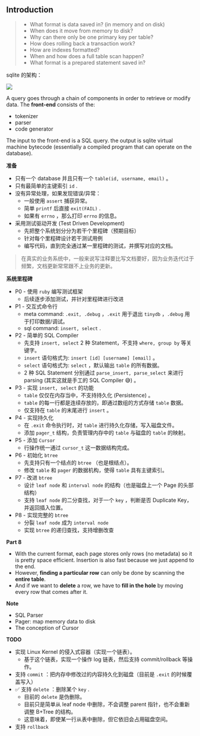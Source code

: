## Introduction

> - What format is data saved in? (in memory and on disk)
> - When does it move from memory to disk?
> - Why can there only be one primary key per table?
> - How does rolling back a transaction work?
> - How are indexes formatted?
> - When and how does a full table scan happen?
> - What format is a prepared statement saved in?

 sqlite 的架构：

<img src="https://cstack.github.io/db_tutorial/assets/images/arch1.gif" />

A query goes through a chain of components in order to retrieve or modify data. The **front-end** consists of the:

- tokenizer
- parser
- code generator

The input to the front-end is a SQL query. the output is sqlite virtual machine bytecode (essentially a compiled program that can operate on the database).



**准备**

- 只有一个 database 并且只有一个 `table(id, username, email)` 。
- 只有最简单的主键索引 `id` .
- 没有异常处理，如果发现错误/异常：
  - 一般使用 `assert` 捕获异常。
  - 简单 `printf` 后直接 `exit(FAIL)` .
  - 如果有 `errno` ，那么打印 `errno` 的信息。
- 采用测试驱动开发 (Test Driven Development)
  - 先把整个系统划分分为若干个里程碑（预期目标）
  - 针对每个里程碑设计若干测试用例
  - 编写代码，直到完全通过某一里程碑的测试，并撰写对应的文档。

> 在真实的业务系统中，一般来说写注释要比写文档要好，因为业务迭代过于频繁，文档更新常常跟不上业务的更新。



**系统里程碑**

- P0 - 使用 `ruby` 编写测试框架
  - 后续逐步添加测试，并针对里程碑进行改进
- P1 - 交互式命令行
  - meta command: `.exit, .debug` ，`.exit` 用于退出 `tinydb` ，`.debug` 用于打印数据/调试。
  - sql command: `insert, select` .
- P2 - 简单的 SQL Compiler
  - 先支持 `insert, select` 2 种 Statement，不支持 `where, group by` 等关键字。
  - `insert` 语句格式为: `insert [id] [username] [email]`  。
  - `select` 语句格式为: `select` ，默认输出 `table` 的所有数据。
  - 2 种 SQL Statement 分别通过 `parse_insert, parse_select` 来进行 parsing (其实这就是手工的 SQL Compiler 😅) 。
- P3 - 实现 `insert, select` 的功能
  - `table` 仅仅在内存当中，不支持持久化 (Persistence) 。
  - `table` 的每一行都是连续存放的，即通过数组的方式存储 `table` 数据。
  - 仅支持在 `table` 的末尾进行  `insert`  。
- P4 - 实现持久化
  - 在 `.exit` 命令执行时，对 `table` 进行持久化存储，写入磁盘文件。
  - 添加 `pager_t` 结构，负责管理内存中的 `table` 与磁盘的 `table` 的映射。
- P5 - 添加 `Cursor` 
  - 行操作统一通过 `cursor_t` 这一数据结构完成。
- P6 - 初始化 `btree`
  - 先支持只有一个结点的 `btree` （也是根结点）。
  - 修改 `table` 和 `pager` 的数据机构，使得 `table` 具有主键索引。
- P7 - 改进 `btree`
  - 设计 `leaf node` 和 `interval node` 的结构（也是磁盘上一个 Page 的头部结构）
  - 支持 `leaf node` 的二分查找，对于一个 `key` ，判断是否 Duplicate Key，并返回插入位置。
- P8 - 实现完整的 `btree`
  - 分裂 `leaf node` 成为 `interval node` 
  - 实现 `btree` 的递归查找，支持增删改查

**Part 8**

- With the current format, each page stores only rows (no metadata) so it is pretty space efficient. Insertion is also fast because we just append to the end.
- However, **finding a particular row** can only be done by scanning the **entire table**.
- And if we want to **delete** a row, we have to **fill in the hole** by moving every row that comes after it.







**Note**

- SQL Parser
- Pager: map memory data to disk
- The conception of Cursor



**TODO**

- 实现 Linux Kernel 的侵入式容器（实现一个链表）。
  - 基于这个链表，实现一个操作 log 链表，然后支持 commit/rollback 等操作。
- 支持 `commit` ：把内存中修改过的内容持久化到磁盘（目前是 `.exit` 的时候覆盖写入）
- ✅ 支持 `delete` ：删除某个 `key` .
  - 目前的 `delete` 是伪删除。
  - 目前只是简单从 leaf node 中删除，不会调整 parent 指针，也不会重新调整 B+Tree 的结构。
  - 这意味着，即使某一行从表中删除，但它依旧会占用磁盘空间。
- 支持 `rollback`